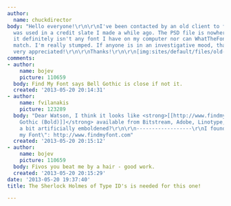 ```yaml
---
author:
  name: chuckdirector
body: "Hello everyone!\r\n\r\nI've been contacted by an old client to find which font
  was used in a credit slate I made a while ago. The PSD file is nowhere to be seen,
  it definitely isn't any font I have on my computer nor can WhatTheFont find a positive
  match. I'm really stumped. If anyone is in an investigative mood, that would be
  very appreciated!\r\n\r\nThanks!\r\n\r\n[img:sites/default/files/old-images/racine_6467.jpg]\r\n[img:sites/default/files/old-images/starring_4277.jpg]"
comments:
- author:
    name: bojev
    picture: 110659
  body: Find My Font says Bell Gothic is close if not it.
  created: '2013-05-20 20:14:31'
- author:
    name: fvilanakis
    picture: 123289
  body: "Dear Watson, I think it looks like <strong>[[http://www.findmyfont.com/index.php/fonts/font-preview?fset=Bitstream&ffam=BellGothic%20BT%20-%20Bold&fid=62ac8f849a7f91705da5b0ee3701a312&fstyle=b&fsize=60&text=RACINES%20avec%20FABIOLA%20HERREMANS&wrap=2|Bell
    Gothic (Bold)]]</strong> available from Bitstream, Adobe, Linotype, Paratype\r\nMaybe
    a bit artificially emboldened?\r\n\r\n------------------\r\nI found it using \"Find
    my Font\": http://www.findmyfont.com"
  created: '2013-05-20 20:15:12'
- author:
    name: bojev
    picture: 110659
  body: Fivos you beat me by a hair - good work.
  created: '2013-05-20 20:15:29'
date: '2013-05-20 19:37:40'
title: The Sherlock Holmes of Type ID's is needed for this one!

---
```

